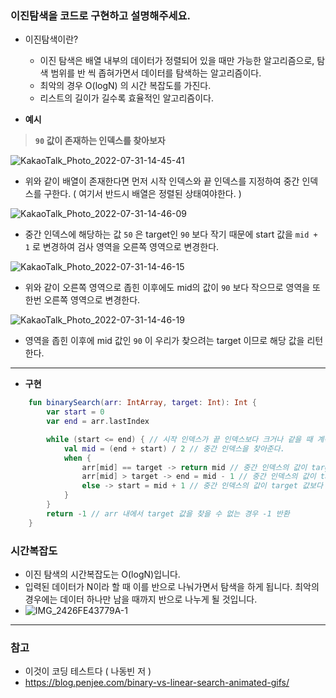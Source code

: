### 이진탐색을 코드로 구현하고 설명해주세요.

- 이진탐색이란?
  - 이진 탐색은 배열 내부의 데이터가 정렬되어 있을 때만 가능한 알고리즘으로, 탐색 범위를 반 씩 좁혀가면서 데이터를 탐색하는 알고리즘이다.
  - 최악의 경우 O(logN) 의 시간 복잡도를 가진다.
  - 리스트의 길이가 길수록 효율적인 알고리즘이다.


- **예시**

> **`90` 값이 존재하는 인덱스를 찾아보자**

![KakaoTalk_Photo_2022-07-31-14-45-41](https://user-images.githubusercontent.com/52696169/182012119-96d17822-13cc-4949-957b-4d3173da444c.jpeg)

- 위와 같이 배열이 존재한다면 먼저 시작 인덱스와 끝 인덱스를 지정하여 중간 인덱스를 구한다. ( 여기서 반드시 배열은 정렬된 상태여야한다. )

![KakaoTalk_Photo_2022-07-31-14-46-09](https://user-images.githubusercontent.com/52696169/182012122-7e73184e-a186-4830-b663-98c062edbd6c.jpeg)

- 중간 인덱스에 해당하는 값 `50` 은 target인 `90` 보다 작기 때문에 start 값을 `mid + 1` 로 변경하여 검사 영역을 오른쪽 영역으로 변경한다.

![KakaoTalk_Photo_2022-07-31-14-46-15](https://user-images.githubusercontent.com/52696169/182012125-d0937dbb-c46d-478f-af38-1fdda4db6dde.jpeg)

- 위와 같이 오른쪽 영역으로 좁힌 이후에도 mid의 값이 `90` 보다 작으므로 영역을 또 한번 오른쪽 영역으로 변경한다.

![KakaoTalk_Photo_2022-07-31-14-46-19](https://user-images.githubusercontent.com/52696169/182012130-975b269d-fc96-4794-a443-ac2afb4e7360.jpeg)

- 영역을 좁힌 이후에 mid 값인 `90` 이 우리가 찾으려는 target 이므로 해당 값을 리턴한다.

---

- **구현**
```kotlin
    fun binarySearch(arr: IntArray, target: Int): Int {
        var start = 0
        var end = arr.lastIndex

        while (start <= end) { // 시작 인덱스가 끝 인덱스보다 크거나 같을 때 계속 반복
            val mid = (end + start) / 2 // 중간 인덱스을 찾아준다.
            when {
                arr[mid] == target -> return mid // 중간 인덱스의 값이 target 과 같으면 끝낸다.
                arr[mid] > target -> end = mid - 1 // 중간 인덱스의 값이 target 값보다 크면 왼쪽 영역 선택
                else -> start = mid + 1 // 중간 인덱스의 값이 target 값보다 작으면 오른쪽 영역 선택
            }
        }
        return -1 // arr 내에서 target 값을 찾을 수 없는 경우 -1 반환
    }
```

### 시간복잡도
- 이진 탐색의 시간복잡도는 O(logN)입니다.
- 입력된 데이터가 N이라 할 때 이를 반으로 나눠가면서 탐색을 하게 됩니다. 최악의 경우에는 데이터 하나만 남을 때까지 반으로 나누게 될 것입니다.
- ![IMG_2426FE43779A-1](https://user-images.githubusercontent.com/52696169/183298166-a8d68329-9462-4868-8523-b58c9628b274.jpeg)


--- 
### 참고
- 이것이 코딩 테스트다 ( 나동빈 저 )
- https://blog.penjee.com/binary-vs-linear-search-animated-gifs/